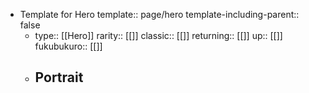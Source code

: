 - Template for Hero
  template:: page/hero
  template-including-parent:: false
	- type:: [[Hero]]
	  rarity:: [[]]
	  classic:: [[]]
	  returning:: [[]]
	  up:: [[]]
	  fukubukuro:: [[]]
	- Portrait
		-